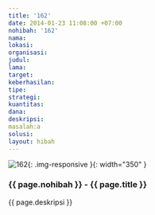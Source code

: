 ```yaml
---
title: '162'
date: 2014-01-23 11:08:00 +07:00
nohibah: '162'
nama:
lokasi:
organisasi:
judul:
lama:
target:
keberhasilan:
tipe:
strategi:
kuantitas:
dana:
deskripsi:
masalah:a
solusi:
layout: hibah
---
```


![162](/static/img/hibahcms/162.png){: .img-responsive }{: width="350" }

### {{ page.nohibah }} - {{ page.title }}

{{ page.deskripsi }}
